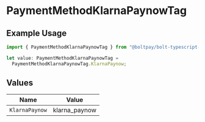 # PaymentMethodKlarnaPaynowTag

## Example Usage

```typescript
import { PaymentMethodKlarnaPaynowTag } from "@boltpay/bolt-typescript-sdk/models/components";

let value: PaymentMethodKlarnaPaynowTag =
  PaymentMethodKlarnaPaynowTag.KlarnaPaynow;
```

## Values

| Name           | Value          |
| -------------- | -------------- |
| `KlarnaPaynow` | klarna_paynow  |